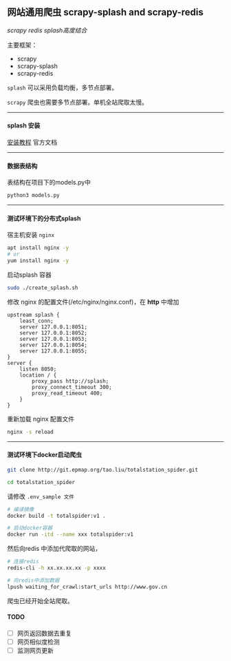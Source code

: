 ## 网站通用爬虫 scrapy-splash and scrapy-redis

_scrapy redis splash高度结合_


主要框架：
 
 - scrapy
 - scrapy-splash
 - scrapy-redis
 
 
`splash` 可以采用负载均衡，多节点部署。

`scrapy` 爬虫也需要多节点部署。单机全站爬取太慢。

---


#### splash 安装

[安装教程](https://github.com/scrapy-plugins/scrapy-splash#installation) 官方文档


---

#### 数据表结构
表结构在项目下的models.py中

```bash
python3 models.py
```

---


#### 测试环境下的分布式splash

 
宿主机安装 `nginx` 

```bash
apt install nginx -y
# or
yum install nginx -y
```

启动splash 容器

```bash
sudo ./create_splash.sh
```

修改 nginx 的配置文件(/etc/nginx/nginx.conf)，在 **http** 中增加

    upstream splash {
        least_conn;
        server 127.0.0.1:8051;
        server 127.0.0.1:8052;
        server 127.0.0.1:8053;
        server 127.0.0.1:8054;
        server 127.0.0.1:8055;
    }
    server {
        listen 8050;
        location / {
            proxy_pass http://splash;
            proxy_connect_timeout 300;
            proxy_read_timeout 400;
        }
    }


重新加载 nginx 配置文件

```bash
nginx -s reload
```

---


#### 测试环境下docker启动爬虫

```bash
git clone http://git.epmap.org/tao.liu/totalstation_spider.git

cd totalstation_spider
```

请修改 `.env_sample 文件`

```bash
# 编译镜像
docker build -t totalspider:v1 .

# 启动docker容器
docker run -itd --name xxx totalspider:v1
```

然后向redis 中添加代爬取的网站，
```bash
# 连接redis
redis-cli -h xx.xx.xx.xx -p xxxx

# 向redis中添加数据
lpush waiting_for_crawl:start_urls http://www.gov.cn
```

爬虫已经开始全站爬取。

#### TODO

- [ ] 网页返回数据去重复
- [ ] 网页相似度检测
- [ ] 监测网页更新
